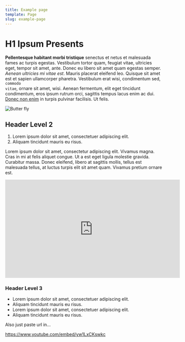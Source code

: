 ```yaml
---
title: Example page
template: Page
slug: example-page
---
```


# H1 Ipsum Presents

**Pellentesque habitant morbi tristique** senectus et netus et malesuada fames ac turpis egestas. Vestibulum tortor quam, feugiat vitae, ultricies eget, tempor sit amet, ante. Donec eu libero sit amet quam egestas semper. _Aenean ultricies mi vitae est_. Mauris placerat eleifend leo. Quisque sit amet est et sapien ullamcorper pharetra. Vestibulum erat wisi, condimentum sed, <code>commodo vitae</code>, ornare sit amet, wisi. Aenean fermentum, elit eget tincidunt condimentum, eros ipsum rutrum orci, sagittis tempus lacus enim ac dui. [Donec non enim](http://google.com) in turpis pulvinar facilisis. Ut felis.

![Butter fly](/images/uploads/unsplash4.jpg)

## Header Level 2

1. Lorem ipsum dolor sit amet, consectetuer adipiscing elit.
2. Aliquam tincidunt mauris eu risus.

Lorem ipsum dolor sit amet, consectetur adipiscing elit. Vivamus magna. Cras in mi at felis aliquet congue. Ut a est eget ligula molestie gravida. Curabitur massa. Donec eleifend, libero at sagittis mollis, tellus est malesuada tellus, at luctus turpis elit sit amet quam. Vivamus pretium ornare est.

<iframe width="560" height="315" src="https://www.youtube.com/embed/yw1LxCKswkc" frameborder="0" allow="autoplay; encrypted-media" allowfullscreen></iframe>

### Header Level 3

* Lorem ipsum dolor sit amet, consectetuer adipiscing elit.
* Aliquam tincidunt mauris eu risus.
* Lorem ipsum dolor sit amet, consectetuer adipiscing elit.
* Aliquam tincidunt mauris eu risus.

Also just paste url in...

https://www.youtube.com/embed/yw1LxCKswkc
